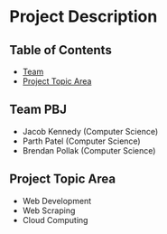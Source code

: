 # Project Description

## Table of Contents
- [Team](#team-pbj)
- [Project Topic Area](#project-topic-area)

## Team PBJ
- Jacob Kennedy (Computer Science)
- Parth Patel (Computer Science)
- Brendan Pollak (Computer Science)

## Project Topic Area
- Web Development
- Web Scraping
- Cloud Computing

